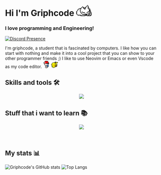 # Hi I'm Griphcode <img src="https://github.com/GriphcodeDev/GriphcodeDev/blob/main/oneko_sleep.gif" alt="oneko" style="width: 50px; height: auto;" />

### I love programming and Engineering!  

[![Discord Presence](https://lanyard.cnrad.dev/api/830771139486679100?theme=dark)](https://discord.com/users/830771139486679100)


I'm griphcode, a student that is fascinated by computers. I like how you can start with nothing and make it into a cool project that you can show to your other programmer friends ;) 
I like to use Neovim or Emacs or even Vscode as my code editor.  <img src="https://github.com/GriphcodeDev/GriphcodeDev/blob/main/pokemon.gif" alt="oneko" style="width: 50px; height: auto;" />

 ##  Skills and tools 🛠️
<p align="center">
  <a href="https://skillicons.dev">
    <img src="https://skillicons.dev/icons?i=rust,python,javascript,typescript,bash,react,electron,tauri,html,css,neovim,obsidian,ubuntu,git,cloudflare" />
  </a>
</p>

## Stuff that i want to learn 📚
<p align="center">
  <a href="https://skillicons.dev">
    <img src="https://skillicons.dev/icons?i=c,cpp,cs,nim,lua" />
  </a>
</p>

<br />

## My stats 📊
![Griphcode's GitHub stats](https://github-readme-stats.vercel.app/api?username=griphcodedev&show_icons=true&theme=tokyonight)
![Top Langs](https://github-readme-stats.vercel.app/api/top-langs/?username=griphcodedev&langs_count=8&theme=tokyonight)

